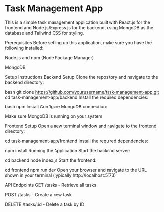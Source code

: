 # Task Management App

This is a simple task management application built with React.js for the frontend and Node.js/Express.js for the backend, using MongoDB as the database and Tailwind CSS for styling.

Prerequisites
Before setting up this application, make sure you have the following installed:

Node.js and npm (Node Package Manager)

MongoDB

Setup Instructions
Backend Setup
Clone the repository and navigate to the backend directory:

bash
git clone https://github.com/yourusername/task-management-app.git
cd task-management-app/backend
Install the required dependencies:

bash
npm install
Configure MongoDB connection:

Make sure MongoDB is running on your system

Frontend Setup
Open a new terminal window and navigate to the frontend directory:


cd task-management-app/frontend
Install the required dependencies:


npm install
Running the Application
Start the backend server:


cd backend
node index.js
Start the frontend:


cd frontend
npm run dev
Open your browser and navigate to the URL shown in your terminal (typically http://localhost:5173)

API Endpoints
GET /tasks - Retrieve all tasks

POST /tasks - Create a new task

DELETE /tasks/:id - Delete a task by ID
